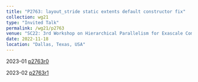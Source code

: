 ```yaml
---
title: "P2763: layout_stride static extents default constructor fix"
collection: wg21
type: "Invited Talk"
permalink: /wg21/p2763
venue: "SC22: 3rd Workshop on Hierarchical Parallelism for Exascale Computing (HiPar)"
date: 2022-11-18
location: "Dallas, Texas, USA"
---
```


2023-01
[p2763r0](https://www.open-std.org/jtc1/sc22/wg21/docs/papers/2023/p2763r0.html)

2023-02
[p2763r1](https://www.open-std.org/jtc1/sc22/wg21/docs/papers/2023/p2763r1.html)
